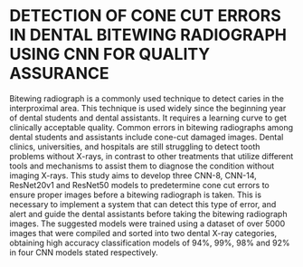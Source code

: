# DETECTION OF CONE CUT ERRORS IN DENTAL BITEWING RADIOGRAPH USING CNN FOR QUALITY ASSURANCE
Bitewing radiograph is a commonly used technique to detect caries in the interproximal area. This technique is used widely since the beginning year of dental students and dental assistants. It requires a learning curve to get clinically acceptable quality. Common errors in bitewing radiographs among dental students and assistants include cone-cut damaged images. Dental clinics, universities, and hospitals are still struggling to detect tooth problems without X-rays, in contrast to other treatments that utilize different tools and mechanisms to assist them to diagnose the condition without imaging X-rays. This study aims to develop three CNN-8, CNN-14, ResNet20v1 and ResNet50 models to predetermine cone cut errors to ensure proper images before a bitewing radiograph is taken. This is necessary to implement a system that can detect this type of error, and alert and guide the dental assistants before taking the bitewing radiograph images. The suggested models were trained using a dataset of over 5000 images that were compiled and sorted into two dental X-ray categories, obtaining high accuracy classification models of 94%, 99%, 98% and 92% in four CNN models stated respectively.
